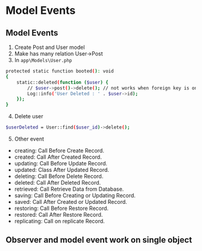 # Model Events

## Model Events

1. Create Post and User model
2. Make has many relation User->Post
3. In `app\Models\User.php`

```bash
protected static function booted(): void
{
    static::deleted(function ($user) {
        // $user->post()->delete(); // not works when foreign key is on/established
        Log::info('User Deleted : ' . $user->id);
    });
}
```

4. Delete user

```bash
$userDeleted = User::find($user_id)->delete();
```

5. Other event

- creating: Call Before Create Record.
- created: Call After Created Record.
- updating: Call Before Update Record.
- updated: Class After Updated Record.
- deleting: Call Before Delete Record.
- deleted: Call After Deleted Record.
- retrieved: Call Retrieve Data from Database.
- saving: Call Before Creating or Updating Record.
- saved: Call After Created or Updated Record.
- restoring: Call Before Restore Record.
- restored: Call After Restore Record.
- replicating: Call on replicate Record.

## Observer and model event work on single object
